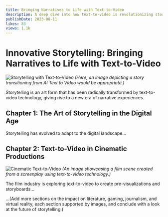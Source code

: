 ```yaml
---
title: Bringing Narratives to Life with Text-to-Video
description: A deep dive into how text-to-video is revolutionizing storytelling across industries.
publishDate: 2023-08-11
likes: 83
views: 1.1k
---
```


# Innovative Storytelling: Bringing Narratives to Life with Text-to-Video

![Storytelling with Text-to-Video](image-link-5.jpg) *(Here, an image depicting a story transitioning from AI Text to Video would be appropriate.)*

Storytelling is an art form that has been radically transformed by text-to-video technology, giving rise to a new era of narrative experiences.

## Chapter 1: The Art of Storytelling in the Digital Age

Storytelling has evolved to adapt to the digital landscape...

## Chapter 2: Text-to-Video in Cinematic Productions

![Cinematic Text-to-Video](image-link-6.jpg) *(An image showcasing a film scene created from a screenplay using text-to-video technology.)*

The film industry is exploring text-to-video to create pre-visualizations and storyboards...

...(Add more sections on the impact on literature, gaming, journalism, and virtual reality, each section supported by images, and conclude with a look at the future of storytelling.)

